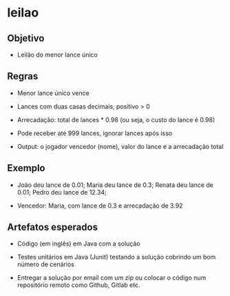 # leilao

## Objetivo

- Leilão do menor lance único

 

## Regras

- Menor lance único vence

- Lances com duas casas decimais, positivo > 0

- Arrecadação: total de lances * 0.98 (ou seja, o custo do lance é 0.98)

- Pode receber até 999 lances, ignorar lances após isso

- Output: o jogador vencedor (nome), valor do lance e a arrecadação total

 

## Exemplo

- João deu lance de 0.01; Maria deu lance de 0.3; Renata deu lance de 0.01; Pedro deu lance de 12.34;

- Vencedor: Maria, com lance de 0.3 e arrecadação de 3.92

 

## Artefatos esperados

- Código (em inglês) em Java com a solução

- Testes unitários em Java (Junit) testando a solução cobrindo um bom número de cenários

- Entregar a solução por email com um zip ou colocar o código num repositório remoto como Github, Gitlab etc.
